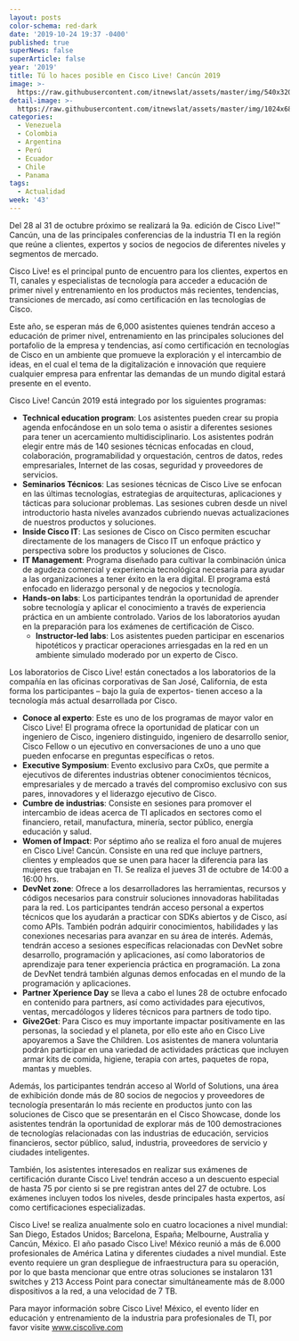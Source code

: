 ```yaml
---
layout: posts
color-schema: red-dark
date: '2019-10-24 19:37 -0400'
published: true
superNews: false
superArticle: false
year: '2019'
title: Tú lo haces posible en Cisco Live! Cancún 2019
image: >-
  https://raw.githubusercontent.com/itnewslat/assets/master/img/540x320/Cisco-Live-p.jpg
detail-image: >-
  https://raw.githubusercontent.com/itnewslat/assets/master/img/1024x680/Cisco-Live-g.jpg
categories:
  - Venezuela
  - Colombia
  - Argentina
  - Perú
  - Ecuador
  - Chile
  - Panama
tags:
  - Actualidad
week: '43'
---
```

Del 28 al 31 de octubre próximo se realizará la 9a. edición de Cisco Live!™ Cancún, una de las principales conferencias de la industria TI en la región que reúne a clientes, expertos y socios de negocios de diferentes niveles y segmentos de mercado.

Cisco Live! es el principal punto de encuentro para los clientes, expertos en TI, canales y especialistas de tecnología para acceder a educación de primer nivel y entrenamiento en los productos más recientes, tendencias, transiciones de mercado, así como certificación en las tecnologías de Cisco.

Este año, se esperan más de 6,000 asistentes quienes tendrán acceso a educación de primer nivel, entrenamiento en las principales soluciones del portafolio de la empresa y tendencias, así como certificación en tecnologías de Cisco en un ambiente que promueve la exploración y el intercambio de ideas, en el cual el tema de la digitalización e innovación que requiere cualquier empresa para enfrentar las demandas de un mundo digital estará presente en el evento.

Cisco Live! Cancún 2019 está integrado por los siguientes programas:

- **Technical education program**: Los asistentes pueden crear su propia agenda enfocándose en un solo tema o asistir a diferentes sesiones para tener un acercamiento multidisciplinario. Los asistentes podrán elegir entre más de 140 sesiones técnicas enfocadas en cloud, colaboración, programabilidad y orquestación, centros de datos, redes empresariales, Internet de las cosas, seguridad y  proveedores de servicios.
- **Seminarios Técnicos**: Las sesiones técnicas de Cisco Live se enfocan en las últimas tecnologías, estrategias de arquitecturas, aplicaciones y tácticas para solucionar problemas. Las sesiones cubren desde un nivel introductorio hasta niveles avanzados cubriendo nuevas actualizaciones de nuestros productos y soluciones.
- **Inside Cisco IT**: Las sesiones de Cisco on Cisco permiten escuchar directamente de los managers de Cisco IT un enfoque práctico y perspectiva sobre los productos y soluciones de Cisco.
- **IT Management**:  Programa diseñado para cultivar la combinación única de agudeza comercial y experiencia tecnológica necesaria para ayudar a las organizaciones a tener éxito en la era digital. El programa está enfocado en liderazgo personal y de negocios y tecnología.
- **Hands-on labs**: Los participantes tendrán la oportunidad de aprender sobre tecnología y aplicar el conocimiento a través de experiencia práctica en un ambiente controlado. Varios de los laboratorios ayudan en la preparación para los exámenes de certificación de Cisco. 
  - **Instructor-led labs**: Los asistentes pueden participar en escenarios hipotéticos y practicar operaciones arriesgadas en la red en un ambiente simulado moderado por un experto de Cisco.

Los laboratorios de Cisco Live! están conectados a los laboratorios de la compañía en las oficinas corporativas de San José, California, de esta forma los participantes – bajo la guía de expertos- tienen acceso a la tecnología más actual desarrollada por Cisco.

- **Conoce al experto**: Este es uno de los programas de mayor valor en Cisco Live! El programa ofrece la oportunidad de platicar con un ingeniero de Cisco, ingeniero distinguido, ingeniero de desarrollo senior, Cisco Fellow o un ejecutivo en conversaciones de uno a uno que pueden enfocarse en preguntas específicas o retos. 
- **Executive Symposium**: Evento exclusivo para CxOs, que permite a ejecutivos de diferentes industrias obtener conocimientos técnicos, empresariales y de mercado a través del compromiso exclusivo con sus pares, innovadores y el liderazgo ejecutivo de Cisco.
- **Cumbre de industrias**: Consiste en sesiones para promover el intercambio de ideas acerca de TI aplicados en sectores como el financiero, retail, manufactura, minería, sector público, energía educación y salud.
- **Women of Impact**: Por séptimo año se realiza el foro anual de mujeres en Cisco Live! Cancún. Consiste en una red que incluye partners, clientes y empleados que se unen para hacer la diferencia para las mujeres que trabajan en TI. Se realiza el jueves 31 de octubre de 14:00 a 16:00 hrs.
- **DevNet zone**: Ofrece a los desarrolladores las herramientas, recursos y códigos necesarios para construir soluciones innovadoras habilitadas para la red. Los participantes tendrán acceso personal a expertos técnicos que los ayudarán a practicar con SDKs abiertos y de Cisco,  así como APIs. También podrán adquirir conocimientos, habilidades y las conexiones necesarias para avanzar en su área de interés. Además, tendrán acceso a sesiones específicas relacionadas con DevNet sobre desarrollo, programación y aplicaciones, así como laboratorios de aprendizaje para tener experiencia práctica en programación. La zona de DevNet tendrá también algunas demos enfocadas en el mundo de la programación y aplicaciones.
- **Partner Xperience Day** se lleva a cabo el lunes 28 de octubre enfocado en contenido para partners, así como actividades para ejecutivos, ventas, mercadólogos y líderes técnicos para partners de todo tipo.
- **Give2Get**: Para Cisco es muy importante impactar positivamente en las personas, la sociedad y el planeta, por ello este año en Cisco Live apoyaremos a Save the Children. Los asistentes de manera voluntaria podrán participar en una variedad de actividades prácticas que incluyen armar kits de comida, higiene, terapia con artes, paquetes de ropa, mantas y muebles.

Además, los participantes tendrán acceso al World of Solutions, una área de exhibición donde más de 80 socios de negocios y proveedores de tecnología presentarán lo más reciente en productos junto con las soluciones de Cisco que se presentarán en el Cisco Showcase, donde los asistentes tendrán la oportunidad de explorar más de 100 demostraciones de tecnologías relacionadas con las industrias de  educación, servicios financieros, sector público, salud, industria, proveedores de servicio y ciudades inteligentes.

También, los asistentes interesados en realizar sus exámenes de certificación durante Cisco Live! tendrán acceso a un descuento especial de hasta 75 por ciento si se pre registran antes del 27 de octubre. Los exámenes incluyen todos los niveles, desde principales hasta expertos, así como certificaciones especializadas.

Cisco Live! se realiza anualmente solo en cuatro locaciones a nivel mundial: San Diego, Estados Unidos; Barcelona, España; Melbourne, Australia y Cancún, México. El año pasado Cisco Live! México reunió a más de 6.000 profesionales de América Latina y diferentes ciudades a nivel mundial.
Este evento requiere un gran despliegue de infraestructura para su operación, por lo que basta mencionar que entre otras soluciones se instalaron 131 switches y 213 Access Point para conectar simultáneamente más de 8.000 dispositivos a la red, a una velocidad de 7 TB.

Para mayor información sobre Cisco Live! México, el evento líder en educación y entrenamiento de la industria para profesionales de TI, por favor visite www.ciscolive.com 